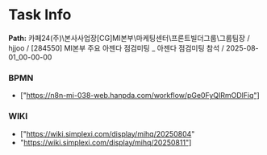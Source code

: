 # Task Info

**Path:** 카페24(주)\본사사업장\[CG]MI본부\마케팅센터\프론트빌더그룹\그룹팀장 / hjjoo / [284550] MI본부 주요 아젠다 점검미팅 _ 아젠다 점검미팅 참석 / 2025-08-01_00-00-00

### BPMN
- ["https://n8n-mi-038-web.hanpda.com/workflow/pGe0FyQIRmODlFiq"]

### WIKI
- ["https://wiki.simplexi.com/display/mihq/20250804"
- "https://wiki.simplexi.com/display/mihq/20250811"]

